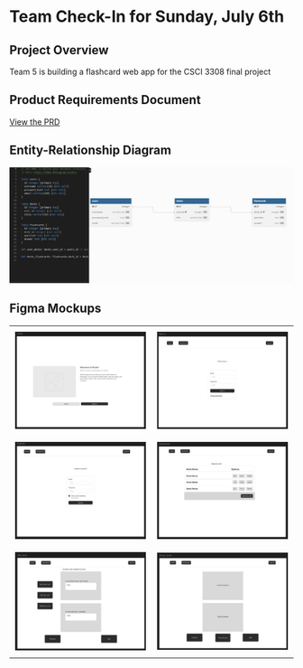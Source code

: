 # Team Check-In for Sunday, July 6th

## Project Overview
Team 5 is building a flashcard web app for the CSCI 3308 final project

## Product Requirements Document
[View the PRD](planning/PRD.md)

## Entity-Relationship Diagram
![ERD](planning/ERD.png)

## Figma Mockups
<table style="width:100%">
  <tr>
    <td style="padding:10px; width: 50%;">
      <img src="mockup/home.png" alt="Home" style="width:100%;"/>
    </td>
    <td style="padding:10px; width: 50%;">
      <img src="mockup/signin.png" alt="Sign In" style="width:100%;"/>
    </td>
  </tr>
  <tr>
    <td style="padding:10px; width: 50%;">
      <img src="mockup/register.png" alt="Register" style="width:100%;"/>
    </td>
    <td style="padding:10px; width: 50%;">
      <img src="mockup/dashboard.png" alt="Dashboard" style="width:100%;"/>
    </td>
  </tr>
  <tr>
    <td style="padding:10px; width: 50%;">
      <img src="mockup/edit deck.png" alt="Edit Deck" style="width:100%;"/>
    </td>
    <td style="padding:10px; width: 50%;">
      <img src="mockup/studymode.png" alt="Study Mode" style="width:100%;"/>
    </td>
  </tr>
</table>
